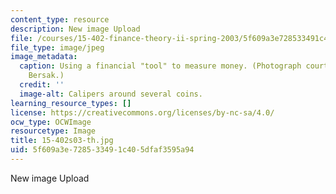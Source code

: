 ```yaml
---
content_type: resource
description: New image Upload
file: /courses/15-402-finance-theory-ii-spring-2003/5f609a3e728533491c405dfaf3595a94_15-402s03-th.jpg
file_type: image/jpeg
image_metadata:
  caption: Using a financial "tool" to measure money. (Photograph courtesy of Daniel
    Bersak.)
  credit: ''
  image-alt: Calipers around several coins.
learning_resource_types: []
license: https://creativecommons.org/licenses/by-nc-sa/4.0/
ocw_type: OCWImage
resourcetype: Image
title: 15-402s03-th.jpg
uid: 5f609a3e-7285-3349-1c40-5dfaf3595a94
---
```

New image Upload